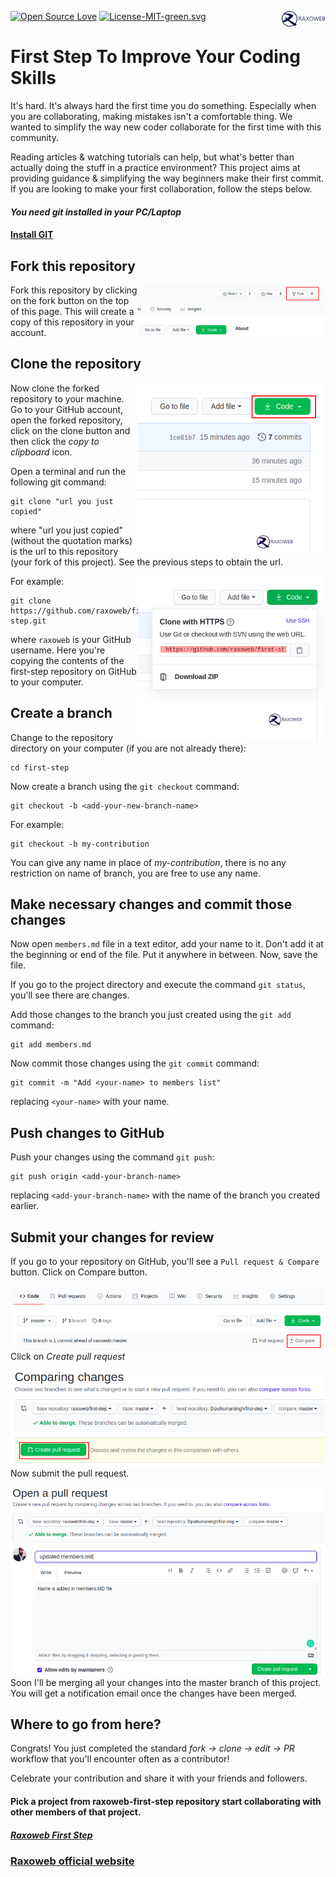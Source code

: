 [![Open Source Love](https://badges.frapsoft.com/os/v1/open-source.svg?v=103)](https://github.com/raxoweb-first-step/)
[<img align="right" width="70" src="assets/logo-full.png">](https://www.raxoweb.com)
[![License-MIT-green.svg](https://img.shields.io/badge/License-MIT-green.svg)](https://opensource.org/licenses/MIT)


# First Step To Improve Your Coding Skills

It's hard. It's always hard the first time you do something. Especially when you are collaborating, making mistakes isn't a comfortable thing. We wanted to simplify the way new coder collaborate for the first time with this community.

Reading articles & watching tutorials can help, but what's better than actually doing the stuff in a practice environment? This project aims at providing guidance & simplifying the way beginners make their first commit. If you are looking to make your first collaboration, follow the steps below.



#### *You need git installed in your PC/Laptop*

#### [Install GIT](https://git-scm.com/)

## Fork this repository

<img align="right" width="300" src="assets/fork.png" alt="fork this repository" />

Fork this repository by clicking on the fork button on the top of this page.
This will create a copy of this repository in your account.

## Clone the repository

<img align="right" width="300" src="assets/clone.png" alt="clone this repository" />

Now clone the forked repository to your machine. Go to your GitHub account, open the forked repository, click on the clone button and then click the *copy to clipboard* icon.

Open a terminal and run the following git command:

```
git clone "url you just copied"
```
where "url you just copied" (without the quotation marks) is the url to this repository (your fork of this project). See the previous steps to obtain the url.

<img align="right" width="300" src="assets/copy-to-clipboard.png" alt="copy URL to clipboard" />

For example:
```
git clone https://github.com/raxoweb/first-step.git
```
where `raxoweb` is your GitHub username. Here you're copying the contents of the first-step repository on GitHub to your computer.

## Create a branch

Change to the repository directory on your computer (if you are not already there):

```
cd first-step
```
Now create a branch using the `git checkout` command:
```
git checkout -b <add-your-new-branch-name>
```

For example:
```
git checkout -b my-contribution
```
You can give any name in place of *my-contribution*, there is no any restriction on name of branch, you are free to use any name.

## Make necessary changes and commit those changes

Now open `members.md` file in a text editor, add your name to it. Don't add it at the beginning or end of the file. Put it anywhere in between. Now, save the file.


If you go to the project directory and execute the command `git status`, you'll see there are changes.


Add those changes to the branch you just created using the `git add` command:

```
git add members.md
```

Now commit those changes using the `git commit` command:
```
git commit -m "Add <your-name> to members list"
```
replacing `<your-name>` with your name.

## Push changes to GitHub

Push your changes using the command `git push`:
```
git push origin <add-your-branch-name>
```
replacing `<add-your-branch-name>` with the name of the branch you created earlier.


## Submit your changes for review

If you go to your repository on GitHub, you'll see a  `Pull request & Compare` button. Click on Compare button.

<img style="float: right;" src="assets/compare-and-pull.png" alt="create a pull request" />

Click on *Create pull request*

<img style="float: right;" src="assets/pull-request.png" alt="submit pull request" />

Now submit the pull request.

<img style="float: right;" src="assets/submit-pull-request.png" alt="submit pull request" />

Soon I'll be merging all your changes into the master branch of this project. You will get a notification email once the changes have been merged.

## Where to go from here?

Congrats!  You just completed the standard _fork -> clone -> edit -> PR_ workflow that you'll encounter often as a contributor!

Celebrate your contribution and share it with your friends and followers.

#### Pick a project from raxoweb-first-step repository start collaborating with other members of that project.

#### *[Raxoweb First Step](https://github.com/raxoweb-first-step/)*

### [Raxoweb official website](https://www.raxoweb.com/)







